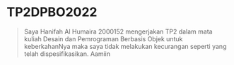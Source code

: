# TP2DPBO2022

> Saya Hanifah Al Humaira 2000152 mengerjakan TP2 dalam mata kuliah Desain dan Pemrograman Berbasis Objek untuk keberkahanNya maka saya tidak melakukan kecurangan seperti yang telah dispesifikasikan. Aamiin
